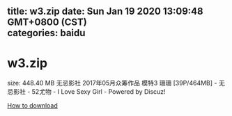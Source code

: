 
title: w3.zip
date: Sun Jan 19 2020 13:09:48 GMT+0800 (CST)    
categories: baidu
---

# w3.zip
size: 448.40 MB
 无忌影社 2017年05月众筹作品 模特3 珊珊 [39P/464MB] - 无忌影社 - 52尤物 - I Love Sexy Girl - Powered by Discuz!
 

[How to download](https://bpcam.bemobtrk.com/go/2ceec3aa-1ca2-46d6-b9ff-aaa5c184517c?jno=64)